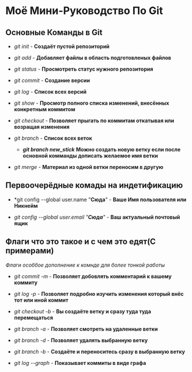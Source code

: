 # Моё Мини-Руководство По Git

## Основные Команды в Git

* *git init* - **Создаёт пустой репозиторий**

* *git add* - **Добавляет файлы в область подготовленых файлов**

* *git status* - **Просмотреть статус нужного репозитория**

* *git commit* - **Создание версии**

* *git log* - **Список всех версий**

* *git show* - **Просмотр полного списка изменений, внесённых конкретным коммитом**

* *git checkout* - **Позволяет прыгать по коммитам откатывая или возращая изменения**

* *git branch* - **Список всех веток**
    * ***git branch new_stick*** **Можно создать новую ветку если после основной комманды дописать желаемое имя ветки**

* *git merge* - **Материал из одной ветки переносим в другую**

## Первоочерёдные комады на индетификацию

* *git config --global user.name "**Сюда**" - **Ваше Имя пользователя или Никнейм**

* *git config --global user.email "**Сюда**"* - **Ваш актуальный почтовый ящик**

## Флаги что это такое и с чем это едят(С примерами)

*Флаги особбое дополнение к комнде для более тонкой работы*

* *git commit -m* - **Позволяет добовлять комментарий к вашему коммиту**

* *git log -p* - **Позволяет подробно изучить изменения который внёс тот или иной коммит**

* *git checkout -b* - **Вы создаёте ветку и сразу туда туда перемещаться**

* *git branch -a* - **Позволяет смотреть на удаленные ветки**

* *git branch -d* - **Позволяет удалять выбранную ветку**

* *git branch -b* - **Создаёте и переноситесь сразу в выбранную ветку**

* *git log --graph* - **Показывает коммиты в виде графа**




